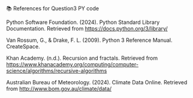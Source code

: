📚 References for Question3 PY code

Python Software Foundation. (2024). Python Standard Library Documentation. Retrieved from https://docs.python.org/3/library/

Van Rossum, G., & Drake, F. L. (2009). Python 3 Reference Manual. CreateSpace.

Khan Academy. (n.d.). Recursion and fractals. Retrieved from https://www.khanacademy.org/computing/computer-science/algorithms/recursive-algorithms

Australian Bureau of Meteorology. (2024). Climate Data Online. Retrieved from http://www.bom.gov.au/climate/data/
